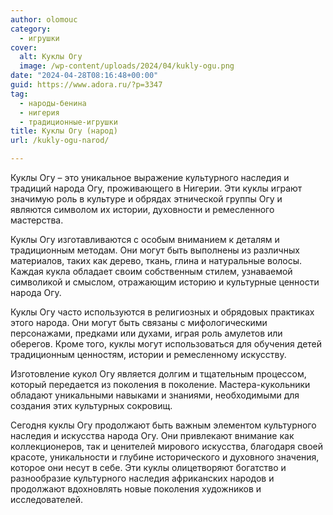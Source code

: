 ```yaml
---
author: olomouc
category:
  - игрушки
cover:
  alt: Куклы Огу
  image: /wp-content/uploads/2024/04/kukly-ogu.png
date: "2024-04-28T08:16:48+00:00"
guid: https://www.adora.ru/?p=3347
tag:
  - народы-бенина
  - нигерия
  - традиционные-игрушки
title: Куклы Огу (народ)
url: /kukly-ogu-narod/

---
```

Куклы Огу – это уникальное выражение культурного наследия и традиций народа Огу, проживающего в Нигерии. Эти куклы играют значимую роль в культуре и обрядах этнической группы Огу и являются символом их истории, духовности и ремесленного мастерства.

Куклы Огу изготавливаются с особым вниманием к деталям и традиционным методам. Они могут быть выполнены из различных материалов, таких как дерево, ткань, глина и натуральные волосы. Каждая кукла обладает своим собственным стилем, узнаваемой символикой и смыслом, отражающим историю и культурные ценности народа Огу.

Куклы Огу часто используются в религиозных и обрядовых практиках этого народа. Они могут быть связаны с мифологическими персонажами, предками или духами, играя роль амулетов или оберегов. Кроме того, куклы могут использоваться для обучения детей традиционным ценностям, истории и ремесленному искусству.

Изготовление кукол Огу является долгим и тщательным процессом, который передается из поколения в поколение. Мастера-кукольники обладают уникальными навыками и знаниями, необходимыми для создания этих культурных сокровищ.

Сегодня куклы Огу продолжают быть важным элементом культурного наследия и искусства народа Огу. Они привлекают внимание как коллекционеров, так и ценителей мирового искусства, благодаря своей красоте, уникальности и глубине исторического и духовного значения, которое они несут в себе. Эти куклы олицетворяют богатство и разнообразие культурного наследия африканских народов и продолжают вдохновлять новые поколения художников и исследователей.
